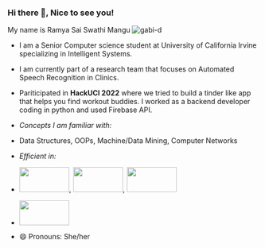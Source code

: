 ### Hi there 👋, Nice to see you!

My name is Ramya Sai Swathi Mangu
![gabi-d](https://user-images.githubusercontent.com/66845657/161664852-3c092928-69f9-455d-b1d4-177dbfa1443e.gif)
- I am a Senior Computer science student at University of California Irvine specializing in Intelligent Systems.
- I am currently part of a research team that focuses on Automated Speech Recognition in Clinics.
- Pariticipated in **HackUCI 2022** where we tried to build a tinder like app that helps you find workout buddies. I worked as a backend developer coding in python and used Firebase API.
- *Concepts I am familiar with:*
- Data Structures, OOPs, Machine/Data Mining, Computer Networks
- *Efficient in:*
- <img src="https://user-images.githubusercontent.com/66845657/161665124-12879e55-c1d2-4275-b54d-d7e487726b5b.gif" width="100" height="50">, <img src="https://user-images.githubusercontent.com/66845657/161665692-f6784dc3-8ab6-42f6-9196-b2ff7103e1bc.gif" width="100" height="50">, <img src="https://user-images.githubusercontent.com/66845657/161666066-c59c2a03-ec01-4b70-9f05-28b4c1c6ff6d.gif" width="100" height="50">

- [<img src="https://user-images.githubusercontent.com/66845657/161666785-2b64435f-ae38-42c9-a311-8cab2a8d0892.png" width="100" height="50">](https://www.linkedin.com/in/ramya-sai-swathi-m-887b79189?lipi=urn%3Ali%3Apage%3Ad_flagship3_profile_view_base_contact_details%3ByfnIpzO5R%2BmzH6NI4lhHVA%3D%3D)
- 😄 Pronouns: She/her

